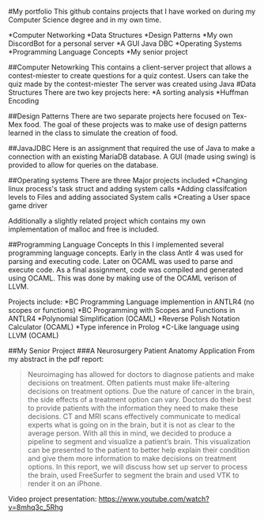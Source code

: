 #My portfolio
This github contains projects that I have worked on during my Computer Science degree and in my own time.

*Computer Networking
*Data Structures
*Design Patterns
*My own DiscordBot for a personal server
*A GUI Java DBC
*Operating Systems
*Programming Language Concepts
*My senior project

##Computer Netowrking
This contains a client-server project that allows a contest-miester to create questions for a quiz contest. Users can take the quiz made by the contest-miester
The server was created using Java
#Data Structures
 There are two key projects here:
 *A sorting analysis
 *Huffman Encoding
 
 ##Design Patterns
 There are two separate projects here focused on Tex-Mex food. The goal of these projects was to make use of design patterns learned in the class to simulate the creation of food.
 
 ##JavaJDBC
 Here is an assignment that required the use of Java to make a connection with an existing MariaDB database. A GUI (made using swing) is provided to allow for queries on the database.
 
 ##Operating systems
 There are three Major projects included
 *Changing linux process's task struct and adding system calls
 *Adding classifcation levels to Files and adding associated System calls
 *Creating a User space game driver
 
 Additionally a slightly related project which contains my own implementation of malloc and free is included.
 
 ##Programming Language Concepts
 In this I implemented several programming language concepts. Early in the class Antlr 4 was used for parsing and executing code. Later on OCAML was used to parse and execute code.
 As a final assignment, code was compiled and generated using OCAML. This was done by making use of the OCAML verison of LLVM.
 
 Projects include:
 *BC Programming Language implemention in ANTLR4 (no scopes or functions)
 *BC Programming with Scopes and Functions in ANTLR4
 *Polynomial Simplification (OCAML)
 *Reverse Polish Notation Calculator (OCAML)
 *Type inference in Prolog
 *C-Like language using LLVM (OCAML)
 
 ##My Senior Project
 ###A Neurosurgery Patient Anatomy Application
 From my abstract in the pdf report:
 >Neuroimaging has allowed for doctors to diagnose patients and make decisions on treatment. Often patients must make life-altering decisions on treatment options. Due the nature of cancer in the brain, the side effects of a treatment option can vary. Doctors do their best to provide patients with the information they need to make these decisions. CT and MRI scans effectively communicate to medical experts what is going on in the brain, but it is not as clear to the average person.
>With all this in mind, we decided to produce a pipeline to segment and visualize a patient’s brain. This visualization can be presented to the patient to better help explain their condition and give them more information to make decisions on treatment options. In this report, we will discuss how set up server to process the brain, used FreeSurfer to segment the brain and used VTK to render it on an iPhone. 
 
 Video project presentation:
  https://www.youtube.com/watch?v=8mhq3c_5Rhg
 
 
